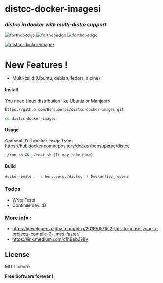 # distcc-docker-imagesi

### _distcc in docker with multi-distro support_
 [![forthebadge](https://forthebadge.com/images/badges/built-with-love.svg)](https://forthebadge.com) [![forthebadge](https://forthebadge.com/images/badges/powered-by-jeffs-keyboard.svg)](https://forthebadge.com) [![forthebadge](https://forthebadge.com/images/badges/contains-cat-gifs.svg)](https://forthebadge.com)

[![distcc-docker-images](https://github.com/Bensuperpc/distcc-docker-images/actions/workflows/main.yml/badge.svg)](https://github.com/Bensuperpc/distcc-docker-images/actions/workflows/main.yml)

# New Features !

  - Multi-build (Ubuntu, debian, fedora, alpine)

#### Install
You need Linux distribution like Ubuntu or Manjaoro

```sh
https://github.com/Bensuperpc/distcc-docker-images.git
```
```sh
cd distcc-docker-images
```
#### Usage

Optional: Pull docker image from: https://hub.docker.com/repository/docker/bensuperpc/distcc

```sh
./run.sh && ./test.sh (It may take time)
```
#### Build
```sh
docker build . -t bensuperpc/distcc -f Dockerfile_fedora
```

### Todos

 - Write Tests
 - Continue dev. :D

### More info : 
- https://developers.redhat.com/blog/2019/05/15/2-tips-to-make-your-c-projects-compile-3-times-faster/
- https://link.medium.com/cfhBeb298V

License
----

MIT License


**Free Software forever !**
   
 
